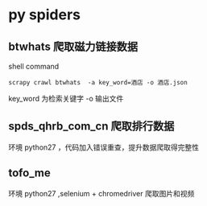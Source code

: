
# py spiders

## btwhats 爬取磁力链接数据

shell command
```
scrapy crawl btwhats  -a key_word=酒店 -o 酒店.json
```
key_word 为检索关键字  -o 输出文件

## spds_qhrb_com_cn 爬取排行数据

环境 python27 ，代码加入错误重查，提升数据爬取得完整性

## tofo_me

环境 python27 ,selenium + chromedriver 爬取图片和视频
